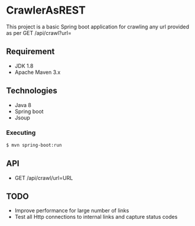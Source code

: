 # CrawlerAsREST


This project is a basic Spring boot application for crawling any url provided as per GET /api/crawl?url=<url>

## Requirement
  - JDK 1.8
  - Apache Maven 3.x

## Technologies
- Java 8
- Spring boot
- Jsoup

### Executing 
```sh
$ mvn spring-boot:run
```
## API
- GET /api/crawl/url=URL

## TODO 
- Improve performance for large number of links
- Test all Http connections to internal links and capture status codes
